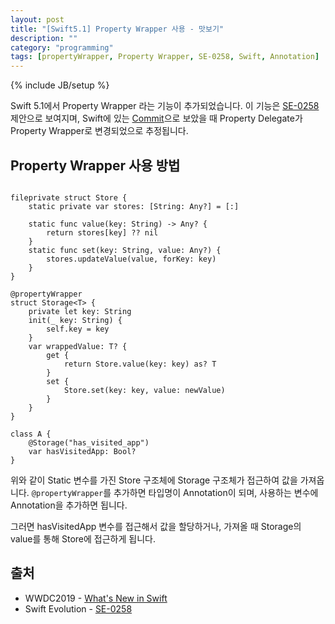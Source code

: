 ```yaml
---
layout: post
title: "[Swift5.1] Property Wrapper 사용 - 맛보기"
description: ""
category: "programming"
tags: [propertyWrapper, Property Wrapper, SE-0258, Swift, Annotation]
---
```

{% include JB/setup %}

Swift 5.1에서 Property Wrapper 라는 기능이 추가되었습니다. 이 기능은 [SE-0258](https://github.com/apple/swift-evolution/blob/master/proposals/0258-property-delegates.md) 제안으로 보여지며, Swift에 있는 [Commit](https://github.com/apple/swift/commit/c02ecf985951e6d437f54372f906799faf5d342a)으로 보았을 때 Property Delegate가 Property Wrapper로 변경되었으로 추정됩니다.

## Property Wrapper 사용 방법

```

fileprivate struct Store {
    static private var stores: [String: Any?] = [:]
    
    static func value(key: String) -> Any? {
        return stores[key] ?? nil
    }
    static func set(key: String, value: Any?) {
        stores.updateValue(value, forKey: key)
    }
}

@propertyWrapper
struct Storage<T> {
    private let key: String
    init(_ key: String) {
        self.key = key
    }
    var wrappedValue: T? {
        get {
            return Store.value(key: key) as? T
        }
        set {
            Store.set(key: key, value: newValue)
        }
    }
}

class A {
	@Storage("has_visited_app")
	var hasVisitedApp: Bool?
}
```

위와 같이 Static 변수를 가진 Store 구조체에 Storage 구조체가 접근하여 값을 가져옵니다.
`@propertyWrapper`를 추가하면 타입명이 Annotation이 되며, 사용하는 변수에 Annotation을 추가하면 됩니다.

그러면 hasVisitedApp 변수를 접근해서 값을 할당하거나, 가져올 때 Storage의 value를 통해 Store에 접근하게 됩니다.

## 출처
* WWDC2019 - [What's New in Swift](https://developer.apple.com/videos/play/wwdc2019/402/)
* Swift Evolution - [SE-0258](https://github.com/apple/swift-evolution/blob/master/proposals/0258-property-delegates.md)